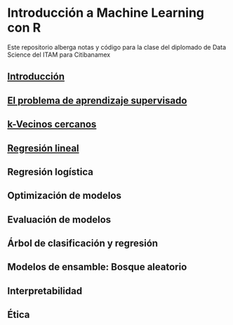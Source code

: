 # Introducción a Machine Learning con R

Este repositorio alberga notas y código para la clase del diplomado de Data Science del ITAM para Citibanamex

## [Introducción](notebooks/intro.Rmd)

## [El problema de aprendizaje supervisado](notebooks/supervisado.Rmd)

## [k-Vecinos cercanos](notebooks/k-vecinos.Rmd)

## [Regresión lineal](notebooks/regresion-lineal.Rmd)

## Regresión logística

## Optimización de modelos

## Evaluación de modelos

## Árbol de clasificación y regresión

## Modelos de ensamble: Bosque aleatorio

## Interpretabilidad

## Ética

